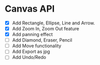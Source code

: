 # Canvas API

- [x] Add Rectangle, Ellipse, Line and Arrow.
- [x] Add Zoom In, Zoom Out feature
- [x] Add panning effect
- [ ] Add Diamond, Eraser, Pencil
- [ ] Add Move functionality
- [ ] Add Export as jpg
- [ ] Add Undo/Redo
